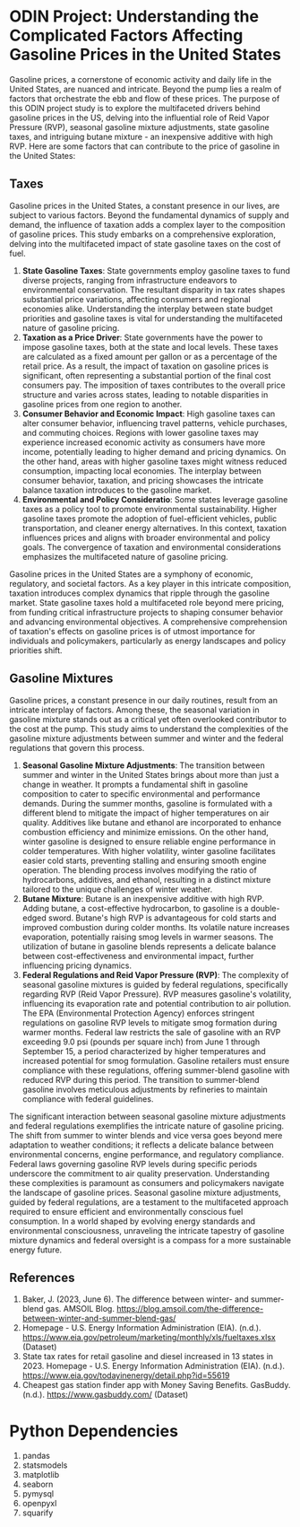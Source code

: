 # **ODIN Project: Understanding the Complicated Factors Affecting Gasoline Prices in the United States**

Gasoline prices, a cornerstone of economic activity and daily life in the United States, are nuanced and intricate. Beyond the pump lies a realm of factors that orchestrate the ebb and flow of these prices. The purpose of this ODIN project study is to explore the multifaceted drivers behind gasoline prices in the US, delving into the influential role of Reid Vapor Pressure (RVP), seasonal gasoline mixture adjustments, state gasoline taxes, and intriguing butane mixture - an inexpensive additive with high RVP. Here are some factors that can contribute to the price of gasoline in the United States: 
## **Taxes**
Gasoline prices in the United States, a constant presence in our lives, are subject to various factors. Beyond the fundamental dynamics of supply and demand, the influence of taxation adds a complex layer to the composition of gasoline prices. This study embarks on a comprehensive exploration, delving into the multifaceted impact of state gasoline taxes on the cost of fuel. 
1. **State Gasoline Taxes**: State governments employ gasoline taxes to fund diverse projects, ranging from infrastructure endeavors to environmental conservation. The resultant disparity in tax rates shapes substantial price variations, affecting consumers and regional economies alike. Understanding the interplay between state budget priorities and gasoline taxes is vital for understanding the multifaceted nature of gasoline pricing. 
2. **Taxation as a Price Driver**: State governments have the power to impose gasoline taxes, both at the state and local levels. These taxes are calculated as a fixed amount per gallon or as a percentage of the retail price. As a result, the impact of taxation on gasoline prices is significant, often representing a substantial portion of the final cost consumers pay. The imposition of taxes contributes to the overall price structure and varies across states, leading to notable disparities in gasoline prices from one region to another. 
3. **Consumer Behavior and Economic Impact**: High gasoline taxes can alter consumer behavior, influencing travel patterns, vehicle purchases, and commuting choices. Regions with lower gasoline taxes may experience increased economic activity as consumers have more income, potentially leading to higher demand and pricing dynamics. On the other hand, areas with higher gasoline taxes might witness reduced consumption, impacting local economies. The interplay between consumer behavior, taxation, and pricing showcases the intricate balance taxation introduces to the gasoline market. 
4. **Environmental and Policy Consideratio**: Some states leverage gasoline taxes as a policy tool to promote environmental sustainability. Higher gasoline taxes promote the adoption of fuel-efficient vehicles, public transportation, and cleaner energy alternatives. In this context, taxation influences prices and aligns with broader environmental and policy goals. The convergence of taxation and environmental considerations emphasizes the multifaceted nature of gasoline pricing. 

Gasoline prices in the United States are a symphony of economic, regulatory, and societal factors. As a key player in this intricate composition, taxation introduces complex dynamics that ripple through the gasoline market. State gasoline taxes hold a multifaceted role beyond mere pricing, from funding critical infrastructure projects to shaping consumer behavior and advancing environmental objectives. A comprehensive comprehension of taxation's effects on gasoline prices is of utmost importance for individuals and policymakers, particularly as energy landscapes and policy priorities shift.

## **Gasoline Mixtures**
Gasoline prices, a constant presence in our daily routines, result from an intricate interplay of factors. Among these, the seasonal variation in gasoline mixture stands out as a critical yet often overlooked contributor to the cost at the pump. This study aims to understand the complexities of the gasoline mixture adjustments between summer and winter and the federal regulations that govern this process. 
1. **Seasonal Gasoline Mixture Adjustments**: The transition between summer and winter in the United States brings about more than just a change in weather. It prompts a fundamental shift in gasoline composition to cater to specific environmental and performance demands. During the summer months, gasoline is formulated with a different blend to mitigate the impact of higher temperatures on air quality. Additives like butane and ethanol are incorporated to enhance combustion efficiency and minimize emissions. On the other hand, winter gasoline is designed to ensure reliable engine performance in colder temperatures. With higher volatility, winter gasoline facilitates easier cold starts, preventing stalling and ensuring smooth engine operation. The blending process involves modifying the ratio of hydrocarbons, additives, and ethanol, resulting in a distinct mixture tailored to the unique challenges of winter weather. 
2. **Butane Mixture**: Butane is an inexpensive additive with high RVP. Adding butane, a cost-effective hydrocarbon, to gasoline is a double-edged sword. 
Butane's high RVP is advantageous for cold starts and improved combustion during colder months. 
Its volatile nature increases evaporation, potentially raising smog levels in warmer seasons. The utilization of butane in gasoline blends represents a delicate balance between cost-effectiveness and environmental impact, further influencing pricing dynamics. 
3. **Federal Regulations and Reid Vapor Pressure (RVP)**: The complexity of seasonal gasoline mixtures is guided by federal regulations, specifically regarding RVP (Reid Vapor Pressure). RVP measures gasoline's volatility, influencing its evaporation rate and potential contribution to air pollution. The EPA (Environmental Protection Agency) enforces stringent regulations on gasoline RVP levels to mitigate smog formation during warmer months. Federal law restricts the sale of gasoline with an RVP exceeding 9.0 psi (pounds per square inch) from June 1 through September 15, a period characterized by higher temperatures and increased potential for smog formulation. Gasoline retailers must ensure compliance with these regulations, offering summer-blend gasoline with reduced RVP during this period. The transition to summer-blend gasoline involves meticulous adjustments by refineries to maintain compliance with federal guidelines. 

The significant interaction between seasonal gasoline mixture adjustments and federal regulations exemplifies the intricate nature of gasoline pricing. The shift from summer to winter blends and vice versa goes beyond mere adaptation to weather conditions; it reflects a delicate balance between environmental concerns, engine performance, and regulatory compliance. Federal laws governing gasoline RVP levels during specific periods underscore the commitment to air quality preservation. 
Understanding these complexities is paramount as consumers and policymakers navigate the landscape of gasoline prices. Seasonal gasoline mixture adjustments, guided by federal regulations, are a testament to the multifaceted approach required to ensure efficient and environmentally conscious fuel consumption. In a world shaped by evolving energy standards and environmental consciousness, unraveling the intricate tapestry of gasoline mixture dynamics and federal oversight is a compass for a more sustainable energy future. 

## **References**
1. Baker, J. (2023, June 6). The difference between winter- and summer-blend gas. AMSOIL Blog. https://blog.amsoil.com/the-difference-between-winter-and-summer-blend-gas/
2. Homepage - U.S. Energy Information Administration (EIA). (n.d.). https://www.eia.gov/petroleum/marketing/monthly/xls/fueltaxes.xlsx (Dataset)
3. State tax rates for retail gasoline and diesel increased in 13 states in 2023. Homepage - U.S. Energy Information Administration (EIA). (n.d.). https://www.eia.gov/todayinenergy/detail.php?id=55619
4. Cheapest gas station finder app with Money Saving Benefits. GasBuddy. (n.d.). https://www.gasbuddy.com/ (Dataset)

# **Python Dependencies** 
1. pandas
2. statsmodels
3. matplotlib
4. seaborn
5. pymysql
6. openpyxl
7. squarify

   
